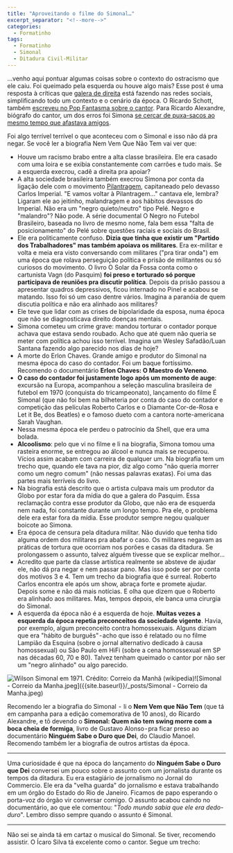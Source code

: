 ```yaml
---
title: "Aproveitando o filme do Simonal…"
excerpt_separator: "<!--more-->"
categories:
  - Formatinho
tags:
  - Formatinho
  - Simonal
  - Ditadura Civil-Militar
---
```


…venho aqui pontuar algumas coisas sobre o contexto do ostracismo que ele caiu. Foi queimado pela esquerda ou houve algo mais? Esse post é uma resposta à críticas que [galera de direita](https://medium.com/r/?url=https%3A%2F%2Fwww.reddit.com%2Fr%2Fbrasilivre%2Fcomments%2Fclwt1k%2Fcomo_a_esquerda_brasileira_vaporizou_o_grande%2F) está fazendo nas redes sociais, simplificando todo um contexto e o cenário da época. O Ricardo Schott, também [escreveu no Pop Fantasma sobre o cantor](https://medium.com/r/?url=https%3A%2F%2Fpopfantasma.com.br%2Fsimonal-silvio-santos%2F). Para Ricardo Alexandre, biógrafo do cantor, um dos erros foi Simona [se cercar de puxa-sacos ao mesmo tempo que afastava amigos](https://medium.com/r/?url=https%3A%2F%2Fricardoalexandre.jor.br%2Fmusica%2Fa-biografia-e-o-filme-wilson-simonal%2F).

<!--more-->


Foi algo terrível terrível o que aconteceu com o Simonal e isso não dá pra negar. Se você ler a biografia Nem Vem Que Não Tem vai ver que:
- Houve um racismo brabo entre a alta classe brasileira. Ele era casado com uma loira e se exibia constantemente com carrões e tudo mais. Se a esquerda execrou, cadê a direita pra apoiar?
- A alta sociedade brasileira também execrou Simona por conta da ligação dele com o movimento [Pilantragem](https://pt.wikipedia.org/wiki/A_Turma_da_Pilantragem), capitaneado pelo devasso Carlos Imperial. "E vamos voltar à Pilantragem…" cantava ele, lembra? Ligaram ele ao jeitinho, malandragem e aos hábitos devassos do Imperial. Não era um "negro quieto/neutro" tipo Pelé. Negro e "malandro"? Não pode. A série documental O Negro no Futebol Brasileiro, baseada no livro de mesmo nome, fala bem essa "falta de posicionamento" do Pelé sobre questões raciais e sociais do Brasil.
- Ele era politicamente confuso. **Dizia que tinha que existir um "Partido dos Trabalhadores" mas também apoiava os militares**. Era ex-militar e volta e meia era visto conversando com militares ("pra tirar onda") em uma época que rolava perseguição política e prisão de militantes ou só curiosos do movimento. O livro O Solar da Fossa conta como o cartunista Vagn (do Pasquim) **foi preso e torturado só porque participava de reuniões pra discutir política**. Depois da prisão passou a apresentar quadros depressivos, ficou internado no Pinel e acabou se matando. Isso foi só um caso dentre vários. Imagina a paranóia de quem discutia política e não era alinhado aos militares?
- Ele teve que lidar com as crises de bipolaridade da esposa, numa época que não se diagnosticava direito doenças mentais.
- Simona cometeu um crime grave: mandou torturar o contador porque achava que estava sendo roubado. Acho que até quem não queria se meter com política achou isso terrível. Imagina um Wesley Safadão/Luan Santana fazendo algo parecido nos dias de hoje?
- A morte do Erlon Chaves. Grande amigo e produtor do Simonal na mesma época do caso do contador. Foi um baque fortíssimo. Recomendo o documentário **Erlon Chaves: O Maestro do Veneno**.
- **O caso do contador foi justamente logo após um momento de auge**: excursão na Europa, acompanhou a seleção masculina brasileira de futebol em 1970 (conquista do tricampeonato), lançamento do filme É Simonal (que não foi bem na bilheteria por conta do caso do contador e competição das películas Roberto Carlos e o Diamante Cor-de-Rosa e Let it Be, dos Beatles) e o famoso dueto com a cantora norte-americana Sarah Vaughan.
- Nessa mesma época ele perdeu o patrocínio da Shell, que era uma bolada.
- **Alcoolismo**: pelo que vi no filme e li na biografia, Simona tomou uma rasteira enorme, se entregou ao álcool e nunca mais se recuperou. Vícios assim acabam com carreira de qualquer um. Na biografia tem um trecho que, quando ele tava na pior, diz algo como "não queria morrer como um negro comum" (não nessas palavras exatas). Foi uma das partes mais terríveis do livro.
- Na biografia está descrito que o artista culpava mais um produtor da Globo por estar fora da mídia do que a galera do Pasquim. Essa reclamação contra esse produtor da Globo, que não era de esquerda nem nada, foi constante durante um longo tempo. Pra ele, o problema dele era estar fora da mídia. Esse produtor sempre negou qualquer boicote ao Simona.
- Era época de censura pela ditadura militar. Não duvido que tenha tido alguma ordem dos militares pra abafar o caso. Os militares negavam as práticas de tortura que ocorriam nos porões e casas da ditadura. Se prolongassem o assunto, talvez alguém tivesse que se explicar melhor…
- Acredito que parte da classe artística realmente se absteve de ajudar ele, não dá pra negar e nem passar pano. Mas isso pode ser por conta dos motivos 3 e 4. Tem um trecho da biografia que é surreal. Roberto Carlos encontra ele após um show, abraça forte e promete ajudar. Depois some e não dá mais notícias. E olha que dizem que o Roberto era alinhado aos militares. Mas, tempos depois, ele banca uma cirurgia do Simonal.
- A esquerda da época não é a esquerda de hoje. **Muitas vezes a esquerda da época repetia preconceitos da sociedade vigente**. Havia, por exemplo, algum preconceito contra homossexuais. Alguns diziam que era "hábito de burguês" - acho que isso é relatado ou no filme Lampião da Esquina (sobre o jornal alternativo dedicado à causa homossexual) ou São Paulo em HiFi (sobre a cena homossexual em SP nas décadas 60, 70 e 80). Talvez tenham queimado o cantor por não ser um "negro alinhado" ou algo parecido.

![Wilson Simonal em 1971. Crédito: Correio da Manhã (wikipedia)]({{site.baseurl}}/_posts/Simonal%20-%20Correio%20da%20Manha.jpeg)![Simonal - Correio da Manha.jpeg]({{site.baseurl}}/_posts/Simonal - Correio da Manha.jpeg)

Recomendo ler a biografia do Simonal  -  li o **Nem Vem que Não Tem** (que tá em campanha para a edição comemorativa de 10 anos), do Ricardo Alexandre, e tô devendo o **Simonal: Quem não tem swing morre com a boca cheia de formiga**, livro de Gustavo Alonso - pra ficar preso ao documentário **Ninguém Sabe o Duro que Dei**, do Claudio Manoel. Recomendo também ler a biografia de outros artistas da época.

---

Uma curiosidade é que na época do lançamento do **Ninguém Sabe o Duro que Dei** conversei um pouco sobre o assunto com um jornalista durante os tempos da ditadura. Eu era estagiário de jornalismo no Jornal do Commercio. Ele era da "velha guarda" do jornalismo e estava trabalhando em um órgão do Estado do Rio de Janeiro. Ficamos de papo esperando o porta-voz do órgão vir conversar comigo. O assunto acabou caindo no documentário, ao que ele comentou: "_Todo mundo sabia que ele era dedo-duro_". Lembro disso sempre quando o assunto é Simonal.

---

Não sei se ainda tá em cartaz o musical do Simonal. Se tiver, recomendo assistir. O Ícaro Silva tá excelente como o cantor. Segue um trecho:
